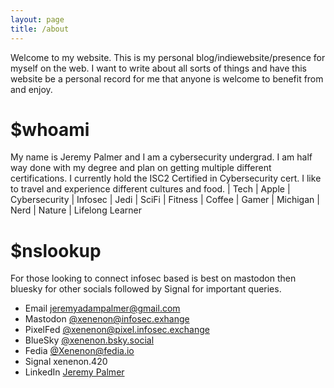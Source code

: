 ```yaml
---
layout: page
title: /about
---
```


Welcome to my website. This is my personal blog/indiewebsite/presence for myself on the web. I want to write about all sorts of things and have this website be a personal record for me that anyone is welcome to benefit from and enjoy. 

# $whoami

My name is Jeremy Palmer and I am a cybersecurity undergrad. I am half way done with my degree and plan on getting multiple different certifications. I currently hold the ISC2 Certified in Cybersecurity cert. I like to travel and experience different cultures and food. 
| Tech | Apple | Cybersecurity | Infosec | Jedi | SciFi | Fitness | Coffee | Gamer | Michigan | Nerd | Nature | Lifelong Learner

# $nslookup

For those looking to connect infosec based is best on mastodon then bluesky for other socials followed by Signal for important queries.
- Email [jeremyadampalmer@gmail.com](mailto:jeremyadampalmer@gmail.com)
- Mastodon [@xenenon@infosec.exhange](https://infosec.exchange/@xenenon)
- PixelFed [@xenenon@pixel.infosec.exchange](https://pixel.infosec.exchange/i/web/profile/599360417341945808)
- BlueSky [@xenenon.bsky.social](https://bsky.app/profile/xenenon.bsky.social)
- Fedia [@Xenenon@fedia.io](https://fedia.io/u/Xenenon)
- Signal xenenon.420
- LinkedIn [Jeremy Palmer](https://www.linkedin.com/in/jeremyadampalmer/)

